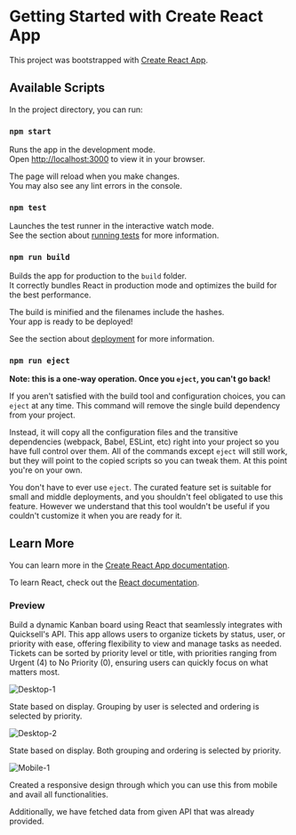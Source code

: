 # Getting Started with Create React App

This project was bootstrapped with [Create React App](https://github.com/facebook/create-react-app).

## Available Scripts

In the project directory, you can run:

### `npm start`

Runs the app in the development mode.\
Open [http://localhost:3000](http://localhost:3000) to view it in your browser.

The page will reload when you make changes.\
You may also see any lint errors in the console.

### `npm test`

Launches the test runner in the interactive watch mode.\
See the section about [running tests](https://facebook.github.io/create-react-app/docs/running-tests) for more information.

### `npm run build`

Builds the app for production to the `build` folder.\
It correctly bundles React in production mode and optimizes the build for the best performance.

The build is minified and the filenames include the hashes.\
Your app is ready to be deployed!

See the section about [deployment](https://facebook.github.io/create-react-app/docs/deployment) for more information.

### `npm run eject`

**Note: this is a one-way operation. Once you `eject`, you can't go back!**

If you aren't satisfied with the build tool and configuration choices, you can `eject` at any time. This command will remove the single build dependency from your project.

Instead, it will copy all the configuration files and the transitive dependencies (webpack, Babel, ESLint, etc) right into your project so you have full control over them. All of the commands except `eject` will still work, but they will point to the copied scripts so you can tweak them. At this point you're on your own.

You don't have to ever use `eject`. The curated feature set is suitable for small and middle deployments, and you shouldn't feel obligated to use this feature. However we understand that this tool wouldn't be useful if you couldn't customize it when you are ready for it.

## Learn More

You can learn more in the [Create React App documentation](https://facebook.github.io/create-react-app/docs/getting-started).

To learn React, check out the [React documentation](https://reactjs.org/).


### Preview

Build a dynamic Kanban board using React that seamlessly integrates with Quicksell's API. This app allows users to organize tickets by status, user, or priority with ease, offering flexibility to view and manage tasks as needed. Tickets can be sorted by priority level or title, with priorities ranging from Urgent (4) to No Priority (0), ensuring users can quickly focus on what matters most.

![Desktop-1](https://github.com/user-attachments/assets/f8aa1360-0a11-4364-baaa-2532c687ec17)

State based on display. 
Grouping by user is selected and ordering is selected by priority. 

![Desktop-2](https://github.com/user-attachments/assets/a7de6a37-8c17-48ff-998b-d602f3e5a857)

State based on display. 
Both grouping and ordering is selected by priority. 

![Mobile-1](https://github.com/user-attachments/assets/a1ba1528-36c1-4b30-b736-03214e74c783)

Created a responsive design through which you can use this from mobile and avail all functionalities. 

Additionally, we have fetched data from given API that was already provided.





